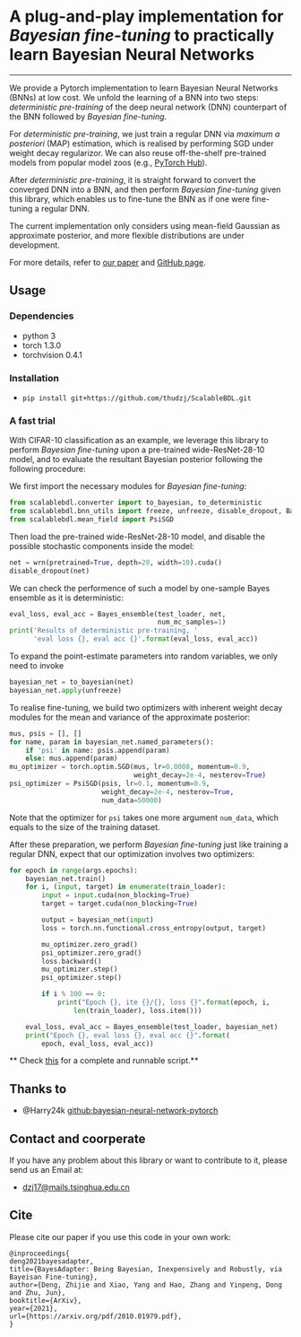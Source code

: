 # A plug-and-play implementation for *Bayesian fine-tuning* to practically learn Bayesian Neural Networks
---
We provide a Pytorch implementation to learn Bayesian Neural Networks (BNNs) at low cost. We unfold the learning of a BNN into two steps: *deterministic pre-training* of the deep neural network (DNN) counterpart of the BNN followed by *Bayesian fine-tuning*.


For *deterministic pre-training*, we just train a regular DNN via *maximum a posteriori* (MAP) estimation, which is realised by performing SGD under weight decay regularizor. We can also reuse off-the-shelf pre-trained models from popular model zoos (e.g., [PyTorch Hub](https://pytorch.org/hub/)).


After *deterministic pre-training*, it is straight forward to convert the converged DNN into a BNN, and then perform *Bayesian fine-tuning* given this library, which enables us to fine-tune the BNN as if one were fine-tuning a regular DNN.

The current implementation only considers using mean-field Gaussian as approximate posterior, and more flexible distributions are under development.

For more details, refer to [our paper](https://arxiv.org/pdf/2010.01979.pdf) and [GitHub page](https://thudzj.github.io/ScalableBDL/).



## Usage
### Dependencies
+ python 3
+ torch 1.3.0
+ torchvision 0.4.1

### Installation
+ `pip install git+https://github.com/thudzj/ScalableBDL.git`


### A fast trial
With CIFAR-10 classification as an example, we leverage this library to perform *Bayesian fine-tuning* upon a pre-trained wide-ResNet-28-10 model, and to evaluate the resultant Bayesian posterior following the following procedure:

We first import the necessary modules for *Bayesian fine-tuning*:
```python
from scalablebdl.converter import to_bayesian, to_deterministic
from scalablebdl.bnn_utils import freeze, unfreeze, disable_dropout, Bayes_ensemble
from scalablebdl.mean_field import PsiSGD
```

Then load the pre-trained wide-ResNet-28-10 model, and disable the possible stochastic components inside the model:
```python
net = wrn(pretrained=True, depth=28, width=10).cuda()
disable_dropout(net)
```

We can check the performence of such a model by one-sample Bayes ensemble as it is deterministic:
```python
eval_loss, eval_acc = Bayes_ensemble(test_loader, net,
                                     num_mc_samples=1)
print('Results of deterministic pre-training, '
      'eval loss {}, eval acc {}'.format(eval_loss, eval_acc))
```

To expand the point-estimate parameters into random variables, we only need to invoke
```python
bayesian_net = to_bayesian(net)
bayesian_net.apply(unfreeze)
```

To realise fine-tuning, we build two optimizers with inherent weight decay modules for the mean and variance of the approximate posterior:
```python
mus, psis = [], []
for name, param in bayesian_net.named_parameters():
    if 'psi' in name: psis.append(param)
    else: mus.append(param)
mu_optimizer = torch.optim.SGD(mus, lr=0.0008, momentum=0.9, 
                               weight_decay=2e-4, nesterov=True)
psi_optimizer = PsiSGD(psis, lr=0.1, momentum=0.9, 
                       weight_decay=2e-4, nesterov=True, 
                       num_data=50000)
```

Note that the optimizer for `psi` takes one more argument `num_data`, which equals to the size of the training dataset.


After these preparation, we perform *Bayesian fine-tuning* just like training a regular DNN, expect that our optimization involves two optimizers:
```python
for epoch in range(args.epochs):
    bayesian_net.train()
    for i, (input, target) in enumerate(train_loader):
        input = input.cuda(non_blocking=True)
        target = target.cuda(non_blocking=True)

        output = bayesian_net(input)
        loss = torch.nn.functional.cross_entropy(output, target)

        mu_optimizer.zero_grad()
        psi_optimizer.zero_grad()
        loss.backward()
        mu_optimizer.step()
        psi_optimizer.step()

        if i % 100 == 0:
            print("Epoch {}, ite {}/{}, loss {}".format(epoch, i,
                len(train_loader), loss.item()))

    eval_loss, eval_acc = Bayes_ensemble(test_loader, bayesian_net)
    print("Epoch {}, eval loss {}, eval acc {}".format(
        epoch, eval_loss, eval_acc))
```
 
** Check [this](https://github.com/thudzj/ScalableBDL/blob/master/demo.py) for a complete and runnable script.**


## Thanks to
* @Harry24k [github:bayesian-neural-network-pytorch](https://github.com/Harry24k/bayesian-neural-network-pytorch)

## Contact and coorperate
If you have any problem about this library or want to contribute to it, please send us an Email at:
- dzj17@mails.tsinghua.edu.cn

## Cite
Please cite our paper if you use this code in your own work:
```
@inproceedings{
deng2021bayesadapter,
title={BayesAdapter: Being Bayesian, Inexpensively and Robustly, via Bayeisan Fine-tuning},
author={Deng, Zhijie and Xiao, Yang and Hao, Zhang and Yinpeng, Dong and Zhu, Jun},
booktitle={ArXiv},
year={2021},
url={https://arxiv.org/pdf/2010.01979.pdf},
}
```

